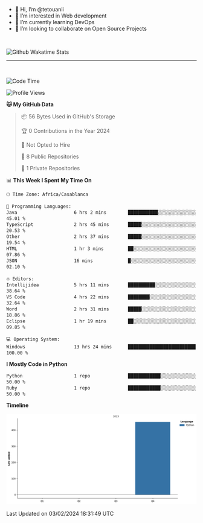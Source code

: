 - 👋 Hi, I’m @tetouanii
- 👀 I’m interested in Web development
- 🌱 I’m currently learning DevOps
- 💞️ I’m looking to collaborate on Open Source Projects

<br/>


![Github Wakatime Stats](https://github-readme-stats.vercel.app/api/wakatime/?username=@walidbosso&layout=compact&&theme=default&link="https://www.github.com/USERNAME/") 

--- 

<br/>


  
<!--START_SECTION:waka-->
![Code Time](http://img.shields.io/badge/Code%20Time-51%20hrs%2027%20mins-blue)

![Profile Views](http://img.shields.io/badge/Profile%20Views-1-blue)

**🐱 My GitHub Data** 

> 📦 56 Bytes Used in GitHub's Storage 
 > 
> 🏆 0 Contributions in the Year 2024
 > 
> 🚫 Not Opted to Hire
 > 
> 📜 8 Public Repositories 
 > 
> 🔑 1 Private Repositories 
 > 
📊 **This Week I Spent My Time On** 

```text
🕑︎ Time Zone: Africa/Casablanca

💬 Programming Languages: 
Java                     6 hrs 2 mins        ███████████░░░░░░░░░░░░░░   45.01 % 
TypeScript               2 hrs 45 mins       █████░░░░░░░░░░░░░░░░░░░░   20.53 % 
Other                    2 hrs 37 mins       █████░░░░░░░░░░░░░░░░░░░░   19.54 % 
HTML                     1 hr 3 mins         ██░░░░░░░░░░░░░░░░░░░░░░░   07.86 % 
JSON                     16 mins             █░░░░░░░░░░░░░░░░░░░░░░░░   02.10 % 

🔥 Editors: 
Intellijidea             5 hrs 11 mins       ██████████░░░░░░░░░░░░░░░   38.64 % 
VS Code                  4 hrs 22 mins       ████████░░░░░░░░░░░░░░░░░   32.64 % 
Word                     2 hrs 31 mins       █████░░░░░░░░░░░░░░░░░░░░   18.86 % 
Eclipse                  1 hr 19 mins        ██░░░░░░░░░░░░░░░░░░░░░░░   09.85 % 

💻 Operating System: 
Windows                  13 hrs 24 mins      █████████████████████████   100.00 % 
```

**I Mostly Code in Python** 

```text
Python                   1 repo              ████████████░░░░░░░░░░░░░   50.00 % 
Ruby                     1 repo              ████████████░░░░░░░░░░░░░   50.00 % 
```



**Timeline**

![Lines of Code chart](https://raw.githubusercontent.com/tetouanii/tetouanii/main/assets/bar_graph.png)


 Last Updated on 03/02/2024 18:31:49 UTC
<!--END_SECTION:waka-->
